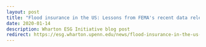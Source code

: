 ```yaml
---
layout: post
title: "Flood insurance in the US: Lessons from FEMA's recent data release (part I)"
date: 2020-01-14 
description: Wharton ESG Initiative blog post
redirect: https://esg.wharton.upenn.edu/news/flood-insurance-in-the-us-lessons-from-femas-recent-data-release-part-i/
---
```

